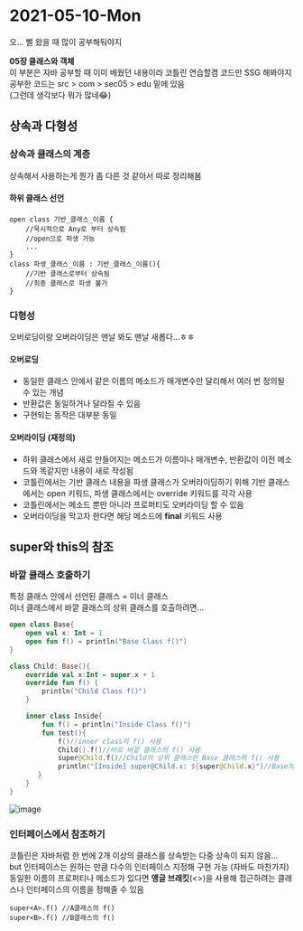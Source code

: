 # 2021-05-10-Mon
오... 삘 왔을 때 많이 공부해둬야지   

**05장 클래스와 객체**   
이 부분은 자바 공부할 때 이미 배웠던 내용이라 코틀린 연습할겸 코드만 SSG 해봐야지   
공부한 코드는 src > com > sec05 > edu 밑에 있음   
(그런데 생각보다 뭐가 많네😂)
## 상속과 다형성
### 상속과 클래스의 계층
상속해서 사용하는게 뭔가 좀 다른 것 같아서 따로 정리해봄
#### 하위 클래스 선언
```text
open class 기반_클래스_이름 {
    //묵시적으로 Any로 부터 상속됨
    //open으로 파생 가능
    ...
}
class 파생_클래스_이름 : 기반_클래스_이름(){
    //기반 클래스로부터 상속됨
    //최종 클래스로 파생 불가
}
```
### 다형성
오버로딩이랑 오버라이딩은 맨날 봐도 맨날 새롭다...ㅎㅎ
#### 오버로딩
* 동일한 클래스 안에서 같은 이름의 메소드가 매개변수만 달리해서 여러 번 정의될 수 있는 개념   
* 반환값은 동일하거나 달라질 수 있음   
* 구현되는 동작은 대부분 동일
#### 오버라이딩 (재정의)
* 하위 클래스에서 새로 만들어지는 메소드가 이름이나 매개변수, 반환값이 이전 메소드와 똑같지만 
내용이 새로 작성됨   
* 코틀린에서는 기반 클래스 내용을 파생 클래스가 오버라이딩하기 위해
기반 클래스에서는 open 키워드, 
파생 클래스에서는 override 키워드를 각각 사용   
* 코틀린에서는 메소드 뿐만 아니라 프로퍼티도 오버라이딩 할 수 있음
* 오버라이딩을 막고자 한다면 해당 메소드에 **final** 키워드 사용
## super와 this의 참조
### 바깥 클래스 호출하기
특정 클래스 안에서 선언된 클래스 = 이너 클래스   
이너 클래스에서 바깥 클래스의 상위 클래스를 호출하려면...
```kotlin
open class Base{
    open val x: Int = 1
    open fun f() = println("Base Class f()")
}

class Child: Base(){
    override val x:Int = super.x + 1
    override fun f() {
        println("Child Class f()")
    }

    inner class Inside{
        fun f() = println("Inside Class f()")
        fun test(){
            f()//inner class의 f() 사용
            Child().f()//바로 바깥 클래스의 f() 사용
            super@Child.f()//Child의 상위 클래스인 Base 클래스의 f() 사용
            println("[Inside] super@Child.x: ${super@Child.x}")//Base의 x 사용
       }
    }
}
```
![image](https://user-images.githubusercontent.com/59243409/117659310-c3248400-b1d6-11eb-8011-d72f6d4b86e6.png)
### 인터페이스에서 참조하기
코틀린은 자바처럼 한 번에 2개 이상의 클래스를 상속받는 다중 상속이 되지 않음...   
but 인터페이스는 원하는 만큼 다수의 인터페이스 지정해 구현 가능 (자바도 마찬가지)   
동일한 이름의 프로퍼티나 메소드가 있다면 **앵글 브래킷**(<>)을 사용해 접근하려는 클래스나
인터페이스의 이름을 정해줄 수 있음
```text
super<A>.f() //A클래스의 f()
super<B>.f() //B클래스의 f()
```